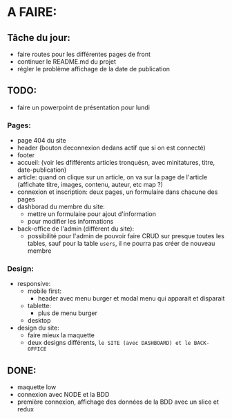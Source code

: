 # A FAIRE:

## Tâche du jour:
- faire routes pour les différentes pages de front
- continuer le README.md du projet
- régler le problème affichage de la date de publication

## TODO:
- faire un powerpoint de présentation pour lundi

### Pages:
- page 404 du site
- header (bouton deconnexion dedans actif que si on est connecté)
- footer
- accueil: (voir les dfifférents articles tronquésn, avec minitatures, titre, date-publication)
- article: quand on clique sur un article, on va sur la page de l'article (affichate titre, images, contenu, auteur, etc map ?)
- connexion et inscription: deux pages, un formulaire dans chacune des pages
- dashborad du membre du site:
  - mettre un formulaire pour ajout d'information 
  -  pour modifier les informations
- back-office de l'admin (différent du site):
  - possibilité pour l'admin de pouvoir faire CRUD sur presque toutes les tables, sauf pour la table `users`, il ne pourra pas créer de nouveau membre

### Design:
- responsive:   
  - mobile first:
    - header avec menu burger et modal menu qui apparait et disparait
  - tablette:   
    - plus de menu burger
  - desktop
- design du site:
  - faire mieux la maquette
  - deux designs différents, `le SITE (avec DASHBOARD) et le BACK-OFFICE`



## DONE:
- maquette low
- connexion avec NODE et la BDD
- première connexion, affichage des données de la BDD avec un slice et redux

